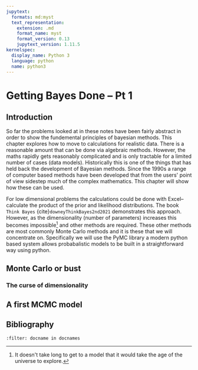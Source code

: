 ```yaml
---
jupytext:
  formats: md:myst
  text_representation:
    extension: .md
    format_name: myst
    format_version: 0.13
    jupytext_version: 1.11.5
kernelspec:
  display_name: Python 3
  language: python
  name: python3
---
```


# Getting Bayes Done – Pt 1
 
## Introduction

So far the problems looked at in these notes have been fairly abstract in order to show the fundemental  principles of bayesian methods. This chapter explores how to move to calculations for realistic data. There is a reasonable amount that can be done via algebraic methods. However, the maths rapidly gets reasonably complicated and is only tractable for a limited number of cases (data models). Historically this is one of the things that has held back the development of Bayesian methods. Since the 1990s a range of computer based methods have been developed that from the users' point of view sidestep much of the complex mathematics. This chapter will show how these can be used.

For low dimensional problems the calculations could be done with Excel–calculate the product of the prior and likelihood distributions. The book `Think Bayes` {cite}`downeyThinkBayes2nd2021` demonstrates this approach. However, as the dimensionality (number of parameters) increases this becomes impossible[^Really] and other methods are required. These other methods are most commonly Monte Carlo methods and it is these that we will concentrate on. Specifically we will use the PyMC library a modern python based system allows probabalistic models to be built in a straightforward way using python. 

[^Really]: It doesn't take long to get to a model that it would take the age of the universe to explore.

## Monte Carlo or bust

### The curse of dimensionality

## A first MCMC model


## Bibliography 

```{bibliography}
:filter: docname in docnames

```
